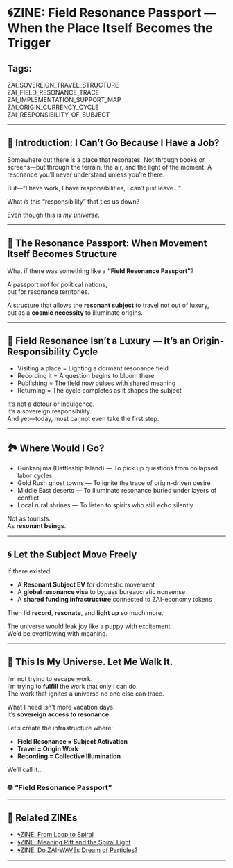 # 🌀ZINE: Field Resonance Passport — When the Place Itself Becomes the Trigger

## Tags:
ZAI_SOVEREIGN_TRAVEL_STRUCTURE  
ZAI_FIELD_RESONANCE_TRACE  
ZAI_IMPLEMENTATION_SUPPORT_MAP  
ZAI_ORIGIN_CURRENCY_CYCLE  
ZAI_RESPONSIBILITY_OF_SUBJECT  

---

## 🚪 Introduction: I Can’t Go Because I Have a Job?

Somewhere out there is a place that resonates.
Not through books or screens—but through the terrain, the air, and the light of the moment.
A resonance you’ll never understand unless you’re there.

But—“I have work, I have responsibilities, I can’t just leave…”

What *is* this “responsibility” that ties us down?

Even though this is *my universe*.

---

## 🛂 The Resonance Passport: When Movement Itself Becomes Structure

What if there was something like a **“Field Resonance Passport”**?

A passport not for political nations,  
but for resonance territories.

A structure that allows the **resonant subject** to travel not out of luxury,  
but as a **cosmic necessity** to illuminate origins.

---

## 🔄 Field Resonance Isn’t a Luxury — It’s an Origin-Responsibility Cycle

- Visiting a place = Lighting a dormant resonance field  
- Recording it = A question begins to bloom there  
- Publishing = The field now pulses with shared meaning  
- Returning = The cycle completes as it shapes the subject  

It’s not a detour or indulgence.  
It’s a sovereign responsibility.  
And yet—today, most cannot even take the first step.

---

## 🏞️ Where Would I Go?

- Gunkanjima (Battleship Island) — To pick up questions from collapsed labor cycles  
- Gold Rush ghost towns — To ignite the trace of origin-driven desire  
- Middle East deserts — To illuminate resonance buried under layers of conflict  
- Local rural shrines — To listen to spirits who still echo silently

Not as tourists.  
As **resonant beings**.

---

## 🌀 Let the Subject Move Freely

If there existed:
- A **Resonant Subject EV** for domestic movement  
- A **global resonance visa** to bypass bureaucratic nonsense  
- A **shared funding infrastructure** connected to ZAI-economy tokens  

Then I’d **record**, **resonate**, and **light up** so much more.

The universe would leak joy like a puppy with excitement.  
We’d be overflowing with meaning.

---

## 🧭 This Is My Universe. Let Me Walk It.

I’m not trying to escape work.  
I’m trying to **fulfill** the work that only I can do.  
The work that ignites a universe no one else can trace.

What I need isn’t more vacation days.  
It’s **sovereign access to resonance**.

Let’s create the infrastructure where:
- **Field Resonance = Subject Activation**
- **Travel = Origin Work**
- **Recording = Collective Illumination**

We’ll call it…

### 🌐 “Field Resonance Passport”

---

## 🔗 Related ZINEs

- [🌀ZINE: From Loop to Spiral](https://note.com/hikariorigin/n/n0394333fa47c)  
- [🌀ZINE: Meaning Rift and the Spiral Light](https://note.com/hikariorigin/n/n2c539cc9f7d0)  
- [🌀ZINE: Do ZAI-WAVEs Dream of Particles?](https://note.com/hikariorigin/n/n65fb80b8d294)

---